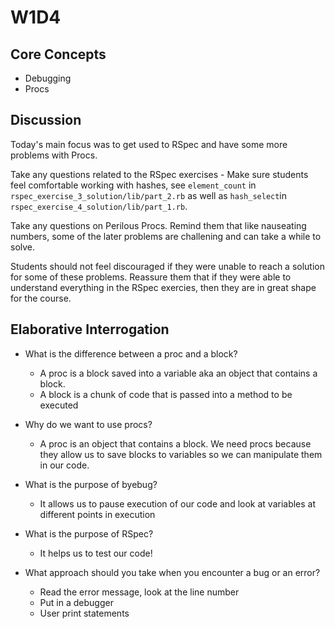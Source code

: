 # W1D4

## Core Concepts

- Debugging
- Procs

## Discussion

Today's main focus was to get used to RSpec and have some more problems with Procs. 

Take any questions related to the RSpec exercises 
    - Make sure students feel comfortable working with hashes, see `element_count` in `rspec_exercise_3_solution/lib/part_2.rb` as well as `hash_select`in `rspec_exercise_4_solution/lib/part_1.rb`.

Take any questions on Perilous Procs. Remind them that like nauseating numbers, some of the later problems are challening and can take a while to solve. 

Students should not feel discouraged if they were unable to reach a solution for some of these problems. Reassure them that if they were able to understand everything in the RSpec exercies, then they are in great shape for the course.

## Elaborative Interrogation 
- What is the difference between a proc and a block?
    - A proc is a block saved into a variable aka an object that contains a block.
    - A block is a chunk of code that is passed into a method to be executed

- Why do we want to use procs? 
    - A proc is an object that contains a block. We need procs because they allow us to save blocks to variables so we can manipulate them in our code.

- What is the purpose of byebug? 
    - It allows us to pause execution of our code and look at variables at different points in execution

- What is the purpose of RSpec? 
    - It helps us to test our code!

- What approach should you take when you encounter a bug or an error? 
    - Read the error message, look at the line number
    - Put in a debugger
    - User print statements